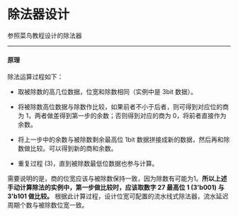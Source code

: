 # 除法器设计

参照菜鸟教程设计的除法器

***

####  原理

除法运算过程如下：

- 取被除数的高几位数据，位宽和除数相同（实例中是 3bit 数据）。

-  将被除数高位数据与除数作比较，如果前者不小于后者，则可得到对应位的商为 1，两者做差得到第一步的余数；否则得到对应的商为 0，将前者直接作为余数。

-  将上一步中的余数与被除数剩余最高位 1bit 数据拼接成新的数据，然后再和除数做比较。可以得到新的商和余数。

-  重复过程 (3)，直到被除数最低位数据也参与计算。

需要说明的是，商的位宽应该与被除数保持一致，因为除数有可能为1。**所以上述手动计算除法的实例中，第一步做比较时，应该取数字 27 最高位 1 (3'b001) 与 3'b101 做比较。** 根据此计算过程，设计位宽可配置的流水线式除法器，流水延迟周期个数与被除数位宽一致。

